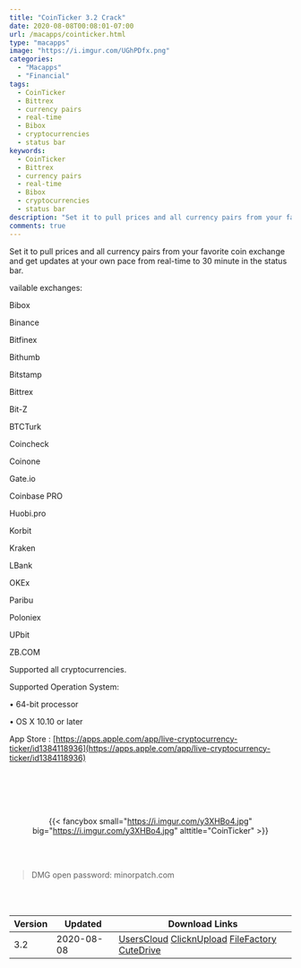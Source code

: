 ```yaml
---
title: "CoinTicker 3.2 Crack"
date: 2020-08-08T00:08:01-07:00
url: /macapps/cointicker.html
type: "macapps"
image: "https://i.imgur.com/UGhPDfx.png"
categories:
  - "Macapps"
  - "Financial"
tags:
  - CoinTicker
  - Bittrex
  - currency pairs
  - real-time
  - Bibox
  - cryptocurrencies
  - status bar
keywords:
  - CoinTicker
  - Bittrex
  - currency pairs
  - real-time
  - Bibox
  - cryptocurrencies
  - status bar
description: "Set it to pull prices and all currency pairs from your favorite coin exchange and get updates at your own pace from real-time to 30 minute in the status bar"
comments: true
---
```


Set it to pull prices and all currency pairs from your favorite coin exchange and get updates at your own pace from real-time to 30 minute in the status bar.

vailable exchanges:

Bibox

Binance

Bitfinex

Bithumb

Bitstamp

Bittrex

Bit-Z

BTCTurk

Coincheck

Coinone

Gate.io

Coinbase PRO

Huobi.pro

Korbit

Kraken

LBank

OKEx

Paribu

Poloniex

UPbit

ZB.COM

Supported all cryptocurrencies.

 

Supported Operation System:

• 64-bit processor

• OS X 10.10 or later

 

App Store : [https://apps.apple.com/app/live-cryptocurrency-ticker/id1384118936](https://apps.apple.com/app/live-cryptocurrency-ticker/id1384118936)

<br/>
<br/>
<script async src="https://pagead2.googlesyndication.com/pagead/js/adsbygoogle.js"></script>
<ins class="adsbygoogle"
     style="display:block; text-align:center;"
     data-ad-layout="in-article"
     data-ad-format="fluid"
     data-ad-client="ca-pub-8746275014476192"
     data-ad-slot="5144997159"></ins>
<script>
     (adsbygoogle = window.adsbygoogle || []).push({});
</script>
<br/>
<br/>


<center>

{{< fancybox small="https://i.imgur.com/y3XHBo4.jpg" big="https://i.imgur.com/y3XHBo4.jpg" alttitle="CoinTicker" >}}

</center>

<br/>
<br/>


> DMG open password: minorpatch.com

<br/>

<br/>
<div id="history_version" class="history_version">

| Version | Updated | Download Links |
| ---- | ---- | ---- |
| 3.2 | 2020-08-08 | [UsersCloud](https://ouo.io/yT8J9IH)   [ClicknUpload](https://ouo.io/0nH4dNV)   [FileFactory](https://ouo.io/Gob6GA)   [CuteDrive](https://ouo.io/MweBJJ) |

</div>

